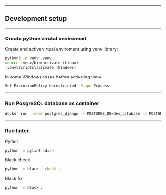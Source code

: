 <hr />

## Development setup

<hr />

### Create python virutal enviroment

Create and active virtual enviroment using venv library:

```sh
python3 -m venv .venv
source .venv/bin/activate (Linux)
.venv\Scripts\activate (Windows)
```

In some Windows cases before activating venv:

```sh
Set-ExecutionPolicy Unrestricted -Scope Process
```

<hr />

### Run PosgreSQL database as container

```sh
docker run --name postgres_django -e POSTGRES_DB=dev_database -e POSTGRES_USER=dev_user -e POSTGRES_PASSWORD=dev_user -p 5432:5432 -d postgres:14
```

<hr />

### Run linter

Pytlint

```sh
python -m pylint <dir>
```

Black check

```sh
python -m black --check .
```

Black fix

```sh
python -m black .
```